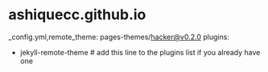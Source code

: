 # ashiquecc.github.io
_config.yml,remote_theme: pages-themes/hacker@v0.2.0
plugins:
- jekyll-remote-theme # add this line to the plugins list if you already have one
